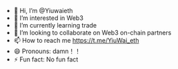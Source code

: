 - 👋 Hi, I’m @Yiuwaieth
- 👀 I’m interested in Web3
- 🌱 I’m currently learning trade
- 💞️ I’m looking to collaborate on Web3 on-chain partners
- 📫 How to reach me https://t.me/YiuWai_eth
- 😄 Pronouns: damn！！
- ⚡ Fun fact: No fun fact

<!---
Yiuwaieth/Yiuwaieth is a ✨ special ✨ repository because its `README.md` (this file) appears on your GitHub profile.
You can click the Preview link to take a look at your changes.
--->
